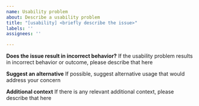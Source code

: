 ```yaml
---
name: Usability problem
about: Describe a usability problem
title: "[usability] <briefly describe the issue>"
labels: ''
assignees: ''

---
```


**Does the issue result in incorrect behavior?**
If the usability problem results in incorrect behavior or outcome, please describe that here

**Suggest an alternative**
If possible, suggest alternative usage that would address your concern

**Additional context**
If there is any relevant additional context, please describe that here
